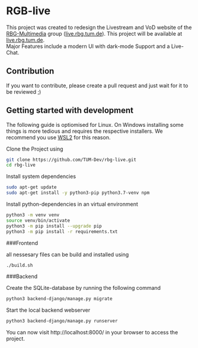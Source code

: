 # RGB-live
This project was created to redesign the Livestream and VoD website of the [RBG-Multimedia](https://www.in.tum.de/rbg) group ([live.rbg.tum.de](https://live.rbg.tum.de/)).
This project will be available at [live.rbg.tum.de](https://live.rbg.tum.de).  
Major Features include a modern UI with dark-mode Support and a Live-Chat.

## Contribution
If you want to contribute, please create a pull request and just wait for it to be reviewed ;)

## Getting started with development
The following guide is optiomised for Linux.
On Windows installing some things is more tedious and requires the respective installers.
We recommend you use [WSL2](https://docs.microsoft.com/de-de/windows/wsl/install-win10) for this reason.

Clone the Project using
```bash
git clone https://github.com/TUM-Dev/rbg-live.git
cd rbg-live
```

Install system dependencies

```bash
sudo apt-get update
sudo apt-get install -y python3-pip python3.7-venv npm
```

Install python-dependencies in an virtual environment

```bash
python3 -m venv venv
source venv/bin/activate
python3 -m pip install --upgrade pip
python3 -m pip install -r requirements.txt
```

###Frontend

all nessesary files can be build and installed using
```bash
./build.sh
```

###Backend

Create the SQLite-database by running the following command

```bash
python3 backend-django/manage.py migrate
```

Start the local backend webserver

```bash
python3 backend-django/manage.py runserver
```

You can now visit http://localhost:8000/ in your browser to access the project.
